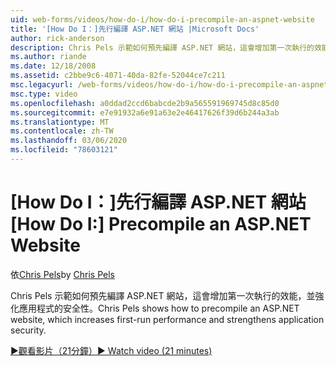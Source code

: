 ```yaml
---
uid: web-forms/videos/how-do-i/how-do-i-precompile-an-aspnet-website
title: '[How Do I：]先行編譯 ASP.NET 網站 |Microsoft Docs'
author: rick-anderson
description: Chris Pels 示範如何預先編譯 ASP.NET 網站，這會增加第一次執行的效能，並強化應用程式的安全性。
ms.author: riande
ms.date: 12/18/2008
ms.assetid: c2bbe9c6-4071-40da-82fe-52044ce7c211
msc.legacyurl: /web-forms/videos/how-do-i/how-do-i-precompile-an-aspnet-website
msc.type: video
ms.openlocfilehash: a0ddad2ccd6babcde2b9a565591969745d8c85d0
ms.sourcegitcommit: e7e91932a6e91a63e2e46417626f39d6b244a3ab
ms.translationtype: MT
ms.contentlocale: zh-TW
ms.lasthandoff: 03/06/2020
ms.locfileid: "78603121"
---
```

# <a name="how-do-i-precompile-an-aspnet-website"></a><span data-ttu-id="9b318-103">[How Do I：]先行編譯 ASP.NET 網站</span><span class="sxs-lookup"><span data-stu-id="9b318-103">[How Do I:] Precompile an ASP.NET Website</span></span>

<span data-ttu-id="9b318-104">依[Chris Pels](https://twitter.com/chrispels)</span><span class="sxs-lookup"><span data-stu-id="9b318-104">by [Chris Pels](https://twitter.com/chrispels)</span></span>

<span data-ttu-id="9b318-105">Chris Pels 示範如何預先編譯 ASP.NET 網站，這會增加第一次執行的效能，並強化應用程式的安全性。</span><span class="sxs-lookup"><span data-stu-id="9b318-105">Chris Pels shows how to precompile an ASP.NET website, which increases first-run performance and strengthens application security.</span></span>

[<span data-ttu-id="9b318-106">&#9654;觀看影片（21分鐘）</span><span class="sxs-lookup"><span data-stu-id="9b318-106">&#9654; Watch video (21 minutes)</span></span>](https://channel9.msdn.com/Blogs/ASP-NET-Site-Videos/how-do-i-precompile-an-aspnet-website)
